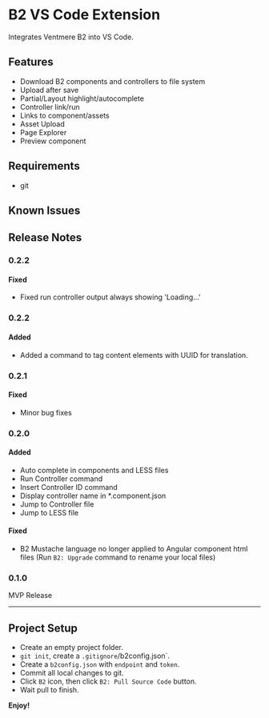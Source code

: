 # B2 VS Code Extension

Integrates Ventmere B2 into VS Code.

## Features

- Download B2 components and controllers to file system
- Upload after save
- Partial/Layout highlight/autocomplete
- Controller link/run
- Links to component/assets
- Asset Upload
- Page Explorer
- Preview component

## Requirements

- git

## Known Issues

## Release Notes

### 0.2.2

#### Fixed

- Fixed run controller output always showing 'Loading...'

### 0.2.2

#### Added

- Added a command to tag content elements with UUID for translation.

### 0.2.1

#### Fixed

- Minor bug fixes

### 0.2.0

#### Added

- Auto complete in components and LESS files
- Run Controller command
- Insert Controller ID command
- Display controller name in \*.component.json
- Jump to Controller file
- Jump to LESS file

#### Fixed

- B2 Mustache language no longer applied to Angular component html files (Run `B2: Upgrade` command to rename your local files)

### 0.1.0

MVP Release

---

## Project Setup

- Create an empty project folder.
- `git init`, create a `.gitignore`/b2config.json`.
- Create a `b2config.json` with `endpoint` and `token`.
- Commit all local changes to git.
- Click `B2` icon, then click `B2: Pull Source Code` button.
- Wait pull to finish.

**Enjoy!**

